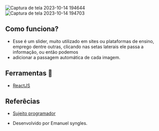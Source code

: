 
![Captura de tela 2023-10-14 194644](https://github.com/Emanuelsyngles/Slide-carrossel/assets/122393755/ee5db159-9331-42b0-a45a-41bbcdb7f93f)
![Captura de tela 2023-10-14 194703](https://github.com/Emanuelsyngles/Slide-carrossel/assets/122393755/c97eaa05-bd8e-45cf-b185-135d636331e1)

 ## Como funciona?
- Esse é um slider, muito utilizado em sites ou plataformas de ensino, emprego dentre outras, clicando nas setas laterais ele passa a informação, ou então podemos
- adicionar a passagem automática de cada imagem.
 
 ## Ferramentas 🔧
- [ReactJS](https://react.dev/)
  
 ## Referêcias

 - [Sujeito programador](https://www.youtube.com/@Sujeitoprogramador)

 - Desenvolvido por Emanuel syngles.

